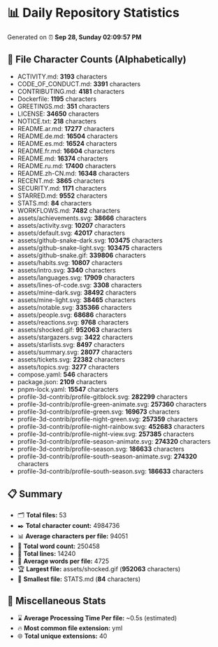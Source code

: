 # 📊 Daily Repository Statistics
Generated on ⏰ **Sep 28, Sunday 02:09:57 PM**

## 📂 File Character Counts (Alphabetically)
- ACTIVITY.md: **3193** characters
- CODE_OF_CONDUCT.md: **3391** characters
- CONTRIBUTING.md: **4181** characters
- Dockerfile: **1195** characters
- GREETINGS.md: **351** characters
- LICENSE: **34650** characters
- NOTICE.txt: **218** characters
- README.ar.md: **17277** characters
- README.de.md: **16504** characters
- README.es.md: **16524** characters
- README.fr.md: **16604** characters
- README.md: **16374** characters
- README.ru.md: **17400** characters
- README.zh-CN.md: **16348** characters
- RECENT.md: **3865** characters
- SECURITY.md: **1171** characters
- STARRED.md: **9552** characters
- STATS.md: **84** characters
- WORKFLOWS.md: **7482** characters
- assets/achievements.svg: **38666** characters
- assets/activity.svg: **10207** characters
- assets/default.svg: **42017** characters
- assets/github-snake-dark.svg: **103475** characters
- assets/github-snake-light.svg: **103475** characters
- assets/github-snake.gif: **339806** characters
- assets/habits.svg: **10807** characters
- assets/intro.svg: **3340** characters
- assets/languages.svg: **17909** characters
- assets/lines-of-code.svg: **3308** characters
- assets/mine-dark.svg: **38492** characters
- assets/mine-light.svg: **38465** characters
- assets/notable.svg: **335366** characters
- assets/people.svg: **68686** characters
- assets/reactions.svg: **9768** characters
- assets/shocked.gif: **952063** characters
- assets/stargazers.svg: **3422** characters
- assets/starlists.svg: **8497** characters
- assets/summary.svg: **28077** characters
- assets/tickets.svg: **22382** characters
- assets/topics.svg: **3277** characters
- compose.yaml: **546** characters
- package.json: **2109** characters
- pnpm-lock.yaml: **15547** characters
- profile-3d-contrib/profile-gitblock.svg: **282299** characters
- profile-3d-contrib/profile-green-animate.svg: **257360** characters
- profile-3d-contrib/profile-green.svg: **169673** characters
- profile-3d-contrib/profile-night-green.svg: **257359** characters
- profile-3d-contrib/profile-night-rainbow.svg: **452683** characters
- profile-3d-contrib/profile-night-view.svg: **257385** characters
- profile-3d-contrib/profile-season-animate.svg: **274320** characters
- profile-3d-contrib/profile-season.svg: **186633** characters
- profile-3d-contrib/profile-south-season-animate.svg: **274320** characters
- profile-3d-contrib/profile-south-season.svg: **186633** characters

## 📋 Summary
- 🗂️ **Total files:** 53
- ✒️ **Total character count:** 4984736
- 📊 **Average characters per file:** 94051
- 📝 **Total word count:** 250458
- 🧾 **Total lines:** 14240
- 📐 **Average words per file:** 4725
- 🏆 **Largest file:** assets/shocked.gif (**952063** characters)
- 🥉 **Smallest file:** STATS.md (**84** characters)

## 🌟 Miscellaneous Stats
- ⌛ **Average Processing Time Per file:** ~0.5s (estimated)
- 🔥 **Most common file extension:** yml
- 🌐 **Total unique extensions:** 40
